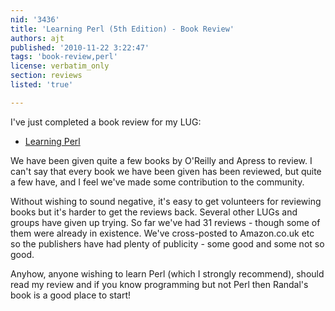 ```yaml
---
nid: '3436'
title: 'Learning Perl (5th Edition) - Book Review'
authors: ajt
published: '2010-11-22 3:22:47'
tags: 'book-review,perl'
license: verbatim_only
section: reviews
listed: 'true'

---
```

I've just completed a book review for my LUG:

 * [Learning Perl](http://www.hantslug.org.uk/wiki/BookReviews/LearningPerl)

We have been given quite a few books by O'Reilly and Apress to review. I can't say that every book we have been given has been reviewed, but quite a few have, and I feel we've made some contribution to the community.

<!--break-->

Without wishing to sound negative, it's easy to get volunteers for reviewing books but it's harder to get the reviews back. Several other LUGs and groups have given up trying. So far we've had 31 reviews - though some of them were already in existence. We've cross-posted to Amazon.co.uk etc so the publishers have had plenty of publicity - some good and some not so good.

Anyhow, anyone wishing to learn Perl (which I strongly recommend), should read my review and if you know programming but not Perl then Randal's book is a good place to start!